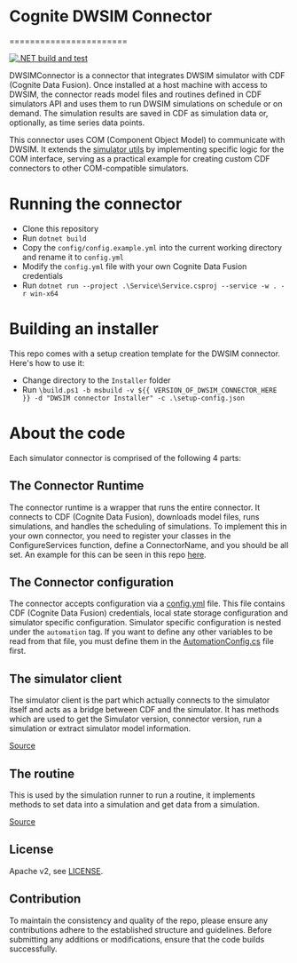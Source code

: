 # Cognite DWSIM Connector
=======================

[![.NET build and test](https://github.com/cognitedata/dwsim-connector-dotnet/actions/workflows/build-and-test.yml/badge.svg)](https://github.com/cognitedata/dwsim-connector-dotnet/actions/workflows/build-and-test.yml)

DWSIMConnector is a connector that integrates DWSIM simulator with CDF (Cognite Data Fusion). Once installed at a host machine with access to DWSIM, the connector reads model files and routines defined in CDF simulators API and uses them to run DWSIM simulations on schedule or on demand. The simulation results are saved in CDF as simulation data or, optionally, as time series data points.

This connector uses COM (Component Object Model) to communicate with DWSIM. It extends the [simulator utils](https://github.com/cognitedata/dotnet-simulator-utils) by implementing specific logic for the COM interface, serving as a practical example for creating custom CDF connectors to other COM-compatible simulators.

# Running the connector

- Clone this repository
- Run `dotnet build`
- Copy the `config/config.example.yml` into the current working directory and rename it to `config.yml`
- Modify the `config.yml` file with your own Cognite Data Fusion credentials
- Run `dotnet run --project .\Service\Service.csproj --service -w . -r win-x64`

# Building an installer

This repo comes with a setup creation template for the DWSIM connector. Here's how to use it:

- Change directory to the `Installer` folder
- Run `\build.ps1 -b msbuild -v ${{ VERSION_OF_DWSIM_CONNECTOR_HERE }} -d "DWSIM connector Installer" -c .\setup-config.json`

# About the code

Each simulator connector is comprised of the following 4 parts:

## The Connector Runtime

The connector runtime is a wrapper that runs the entire connector. It connects to CDF (Cognite Data Fusion), downloads model files, runs simulations, and handles the scheduling of simulations. To implement this in your own connector, you need to register your classes in the ConfigureServices function, define a ConnectorName, and you should be all set. An example for this can be seen in this repo [here](Connector/ConnectorRuntime.cs).

## The Connector configuration

The connector accepts configuration via a [config.yml](Connector/config/config.example.yml) file. This file contains CDF (Cognite Data Fusion) credentials, local state storage configuration and simulator specific configuration. Simulator specific configuration is nested under the `automation` tag. If you want to define any other variables to be read from that file, you must define them in the [AutomationConfig.cs](Connector/Dwsim/AutomationConfig.cs) file first.

## The simulator client

The simulator client is the part which actually connects to the simulator itself and acts as a bridge between CDF and the simulator. It has methods which are used to get the Simulator version, connector version, run a simulation or extract simulator model information.

[Source](Connector/Dwsim/DwsimClient.cs)

## The routine

This is used by the simulation runner to run a routine, it implements methods to set data into a simulation and get data from a simulation.

[Source](Connector/Dwsim/DwsimRoutine.cs)


## License

Apache v2, see [LICENSE](./LICENSE).

## Contribution

To maintain the consistency and quality of the repo, please ensure any contributions adhere to the established structure and guidelines. Before submitting any additions or modifications, ensure that the code builds successfully.
